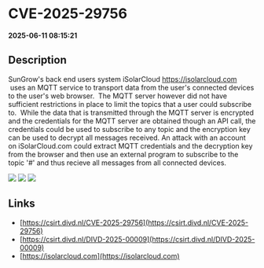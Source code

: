 # CVE-2025-29756

**2025-06-11 08:15:21**

## Description
SunGrow's back end users system  iSolarCloud https://isolarcloud.com  uses an MQTT service to transport data from the user's connected devices to the user's web browser. 
The MQTT server however did not have sufficient restrictions in place to limit the topics that a user could subscribe to. 
While the data that is transmitted through the MQTT server is encrypted and the credentials for the MQTT server are obtained though an API call, the credentials could be used to subscribe to any topic and the encryption key can be used to decrypt all messages received.
An attack with an account on iSolarCloud.com could extract MQTT credentials and the decryption key from the browser and then use an external program to subscribe to the topic '#' and thus recieve all messages from all connected devices.

![](https://img.shields.io/static/v1?label=Score&message=8.3&color=red)
![](https://img.shields.io/static/v1?label=Severity&message=HIGH&color=red)
![](https://img.shields.io/static/v1?label=CWE&message=Auth&color=green)

## Links
- [https://csirt.divd.nl/CVE-2025-29756](https://csirt.divd.nl/CVE-2025-29756)
- [https://csirt.divd.nl/DIVD-2025-00009](https://csirt.divd.nl/DIVD-2025-00009)
- [https://isolarcloud.com](https://isolarcloud.com)
